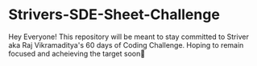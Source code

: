 # Strivers-SDE-Sheet-Challenge

Hey Everyone!
This repository will be meant to stay committed to Striver aka Raj Vikramaditya's 60 days of Coding Challenge. Hoping to remain focused and acheieving the target soon🚀